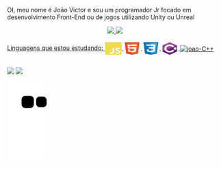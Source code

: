 OI, meu nome é João Victor e sou um programador Jr focado em desenvolvimento Front-End ou de jogos utilizando Unity ou Unreal

<div align="center">
  <a href="https://github.com/Joaovictorsilvaneves">
  <img height="180em" src="https://github-readme-stats.vercel.app/api?username=Joaovictorsilvaneves&show_icons=true&theme=dark&include_all_commits=true&count_private=true"/>
  <img height="180em" src="https://github-readme-stats.vercel.app/api/top-langs/?username=Joaovictorsilvaneves&layout=compact&langs_count=7&theme=dark"/>
</div>

 <div style="display: inline_block"><br>
 Linguagens que estou estudando: 
  <img align="center" alt="joao-Js" height="30" width="40" src="https://raw.githubusercontent.com/devicons/devicon/master/icons/javascript/javascript-plain.svg">
  <img align="center" alt="joao-HTML" height="30" width="40" src="https://raw.githubusercontent.com/devicons/devicon/master/icons/html5/html5-original.svg">
  <img align="center" alt="joao-CSS" height="30" width="40" src="https://raw.githubusercontent.com/devicons/devicon/master/icons/css3/css3-original.svg">
  <img align="center" alt="joao-Csharp" height="30" width="40" src="https://raw.githubusercontent.com/devicons/devicon/master/icons/csharp/csharp-original.svg">
  <img align="center" alt="joao-C++" height ="30" width="40" src="https://cdn.jsdelivr.net/gh/devicons/devicon/icons/cplusplus/cplusplus-original.svg">
          
</div>
 
 ##
  
 <div>
 <a href = "mailto:victorjoao.silvaneves@gmail.com"><img src="https://img.shields.io/badge/-Gmail-%23333?style=for-the-badge&logo=gmail&logoColor=white" target="_blank"></a>
  <a href="https://www.linkedin.com/in/joão-victor-silva-neves-1b56b6177/" target="_blank"><img src="https://img.shields.io/badge/-LinkedIn-%230077B5?style=for-the-badge&logo=linkedin&logoColor=white" target="_blank"></a>    
  </div>
 
          
  ![snake gif](https://github.com/Joaovictorsilvaneves/Joaovictorsilvaneves/blob/output/github-contribution-grid-snake.svg)
 
